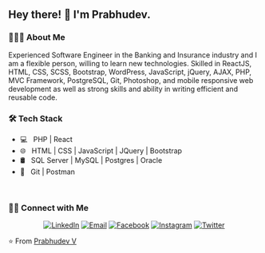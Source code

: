 <!-- ### Hi there 👋

**prabhudevv/prabhudevv** is a ✨ _special_ ✨ repository because its `README.md` (this file) appears on your GitHub profile.

Here are some ideas to get you started:

- 🔭 I’m currently working on ...
- 🌱 I’m currently learning ...
- 👯 I’m looking to collaborate on ...
- 🤔 I’m looking for help with ...
- 💬 Ask me about ...
- 📫 How to reach me: ...
- 😄 Pronouns: ...
- ⚡ Fun fact: ...
-->

<h2> Hey there! 👋 I'm Prabhudev.</h2>

<h3> 👨🏻‍💻 About Me </h3>

Experienced Software Engineer in the Banking and Insurance industry and I am a flexible person, willing to learn new technologies. Skilled in ReactJS, HTML, CSS, SCSS, Bootstrap, WordPress, JavaScript, jQuery, AJAX, PHP, MVC Framework, PostgreSQL, Git, Photoshop, and mobile responsive web development as well as strong skills and ability in writing efficient and reusable code.

<h3>🛠 Tech Stack</h3>

- 💻 &nbsp; PHP | React
- 🌐 &nbsp; HTML | CSS | JavaScript | JQuery | Bootstrap
- 🛢 &nbsp; SQL Server | MySQL | Postgres | Oracle
- 🔧 &nbsp; Git | Postman 

<br/>

<!-- [![Prabhudev's GitHub Stats](https://github-readme-stats.vercel.app/api?username=prabhudevv&show_icons=true)](https://github.com/prabhudevv)) -->

<h3> 🤝🏻 Connect with Me </h3>

<p align="center">
<!--<a href="https://"><img alt="PortFolio" src="https://img.shields.io/badge/Portfolio-www.devismail.netlify.com-blue?style=flat-square&logo=google-chrome"></a> -->
<a href="https://www.linkedin.com/in/prabhudev-vatnal-49690ba6/"><img alt="LinkedIn" src="https://img.shields.io/badge/Connect--white?style=social&logo=linkedin"></a>
<!-- <a href="https://www.facebook.com"><img alt="Facebook" src="https://img.shields.io/badge/shailesh-facebook-blue?style=flat&logo=facebook"></a> -->
<a href="mailto:prabhudev.vatnal55@gmail.com"><img alt="Email" src="https://img.shields.io/badge/Mail--white?style=social&logo=gmail"></a>
<a href="https://www.facebook.com/prabhudevvatnal/"><img alt="Facebook" src="https://img.shields.io/badge/Connect--white?style=social&logo=facebook"></a>
<a href="https://www.instagram.com/prabhudevv"><img alt="Instagram" src="https://img.shields.io/badge/Follow--white?style=social&logo=instagram"></a>
<a href="https://twitter.com/Prabhudev_V"><img alt="Twitter" src="https://img.shields.io/badge/Follow--white?style=social&logo=twitter"></a>
</p>

⭐️ From [Prabhudev V](https://github.com/prabhudevv)
